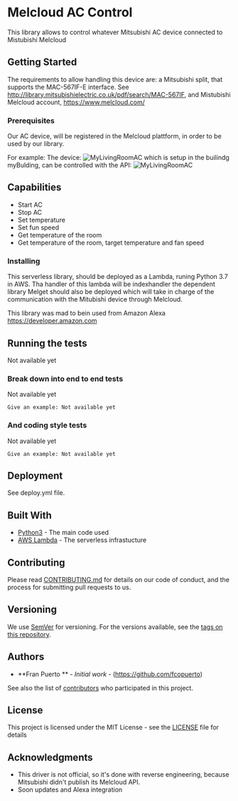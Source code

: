 # Melcloud AC Control 

This library allows to control whatever Mitsubishi AC device connected to Mistubishi Melcloud

## Getting Started

The requirements to allow handling this device are: a Mitsubishi split, that supports the MAC-567IF-E interface.
See http://library.mitsubishielectric.co.uk/pdf/search/MAC-567IF, and Mistubishi Melcloud account, https://www.melcloud.com/ 

### Prerequisites

Our AC device, will be registered in the Melcloud plattform, in order to be used by our library.

For example:
The device:
![MyLivingRoomAC](https://fcopuerto.github.io/docs/melget/MyLivingRoom.png) which is setup in the builindg myBulding, can be controlled with the API:
![MyLivingRoomAC](https://fcopuerto.github.io/docs/melget/MyLivingRoomAC_Details.png)

## Capabilities
- Start AC
- Stop AC
- Set temperature
- Set fun speed
- Get temperature of the room
- Get temperature of the room, target temperature and fan speed


### Installing

This serverless library, should be deployed as a Lambda, runing Python 3.7 in AWS. 
Tha handler of this lambda will be indexhandler the dependent library Melget should also be deployed which
will take in charge of the communication with the Mitubishi device through Melcloud.

This library was mad to bein used from Amazon Alexa https://developer.amazon.com

## Running the tests

Not available yet

### Break down into end to end tests

Not available yet

```
Give an example: Not available yet
```

### And coding style tests

Not available yet

```
Give an example: Not available yet
```

## Deployment

See deploy.yml file.

## Built With

* [Python3](https://docs.python.org/release/3.7.3/) - The main code used
* [AWS Lambda](https://aws.amazon.com/es/lambda/) - The serverless infrastucture


## Contributing

Please read [CONTRIBUTING.md](https://gist.github.com/PurpleBooth/b24679402957c63ec426) for details on our code of conduct, and the process for submitting pull requests to us.

## Versioning

We use [SemVer](http://semver.org/) for versioning. For the versions available, see the [tags on this repository](https://github.com/your/project/tags). 

## Authors

* **Fran Puerto ** - *Initial work* - (https://github.com/fcopuerto)

See also the list of [contributors](https://github.com/fcopuerto/melget/contributors) who participated in this project.

## License

This project is licensed under the MIT License - see the [LICENSE](LICENSE) file for details

## Acknowledgments

* This driver is not official, so it's done with reverse engineering, because Mitsubishi didn't publish its Melcloud API.
* Soon updates and Alexa integration


